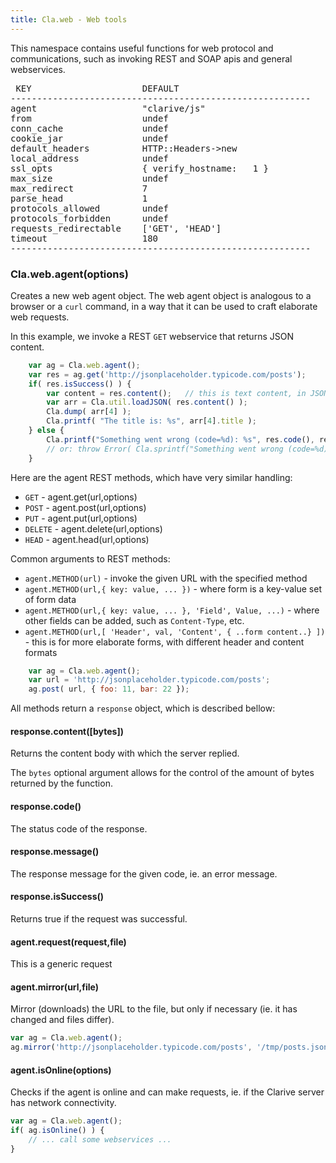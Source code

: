 ```yaml
---
title: Cla.web - Web tools
---
```


This namespace contains useful functions
for web protocol and communications, such 
as invoking REST and SOAP apis and general 
webservices. 

<pre>
 KEY                     DEFAULT                     
---------------------------------------------------------
agent                    "clarive/js"        
from                     undef                      
conn_cache               undef                      
cookie_jar               undef                      
default_headers          HTTP::Headers->new         
local_address            undef                      
ssl_opts                 { verify_hostname:   1 }   
max_size                 undef                      
max_redirect             7                          
parse_head               1                          
protocols_allowed        undef                      
protocols_forbidden      undef                      
requests_redirectable    ['GET', 'HEAD']            
timeout                  180                        
---------------------------------------------------------
</pre>

### Cla.web.agent(options) 

Creates a new web agent object. 
The web agent object is analogous to a browser 
or a `curl` command, in a way that it can be used to craft 
elaborate web requests.

In this example, we invoke a REST `GET` webservice
that returns JSON content. 

```javascript
    var ag = Cla.web.agent();
    var res = ag.get('http://jsonplaceholder.typicode.com/posts');
    if( res.isSuccess() ) {
        var content = res.content();   // this is text content, in JSON format
        var arr = Cla.util.loadJSON( res.content() );
        Cla.dump( arr[4] );
        Cla.printf( "The title is: %s", arr[4].title );
    } else {
        Cla.printf("Something went wrong (code=%d): %s", res.code(), res.message() )
        // or: throw Error( Cla.sprintf("Something went wrong (code=%d): %s", res.code(), res.message() ) );
    }
```

Here are the agent REST methods, which have very similar handling:

- `GET` - agent.get(url,options)
- `POST` - agent.post(url,options)
- `PUT` - agent.put(url,options)
- `DELETE` - agent.delete(url,options)
- `HEAD` - agent.head(url,options)

Common arguments to REST methods:

- `agent.METHOD(url)` - invoke the given URL with the specified method
- `agent.METHOD(url,{ key: value, ... })` - where form is a key-value set of form data
- `agent.METHOD(url,{ key: value, ... }, 'Field', Value, ...)` - where other fields can be added, such
as `Content-Type`, etc.
- `agent.METHOD(url,[ 'Header', val, 'Content', { ..form content..} ])` - this is for more elaborate forms, 
with different header and content formats

```javascript
    var ag = Cla.web.agent();
    var url = 'http://jsonplaceholder.typicode.com/posts';
    ag.post( url, { foo: 11, bar: 22 });
```

All methods return a `response` object, which is described bellow:

#### response.content([bytes])

Returns the content body with which the server replied.

The `bytes` optional argument allows for the control of the amount of
bytes returned by the function.

#### response.code()

The status code of the response.

#### response.message()

The response message for the given code, ie. an error message. 

#### response.isSuccess()

Returns true if the request was successful. 

#### agent.request(request,file)

This is a generic request 

#### agent.mirror(url,file)

Mirror (downloads) the URL to the file, but only
if necessary (ie. it has changed and files differ).

```javascript
var ag = Cla.web.agent();
ag.mirror('http://jsonplaceholder.typicode.com/posts', '/tmp/posts.json');
```

#### agent.isOnline(options)

Checks if the agent is online and can make requests, ie. if 
the Clarive server has network connectivity.

```javascript
var ag = Cla.web.agent();
if( ag.isOnline() ) {
    // ... call some webservices ...
}
```

